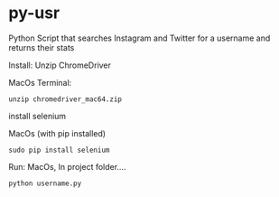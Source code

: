 # py-usr
Python Script that searches Instagram and Twitter for a username and returns their stats

Install:
Unzip ChromeDriver
    
    
MacOs Terminal:

    unzip chromedriver_mac64.zip

install selenium


MacOs (with pip installed)

    sudo pip install selenium
    
    
Run:
MacOs, In project folder....

    python username.py
